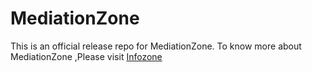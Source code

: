 # MediationZone

This is an official release repo for MediationZone. To know more about MediationZone ,Please visit [Infozone](https://infozone.digitalroute.com/)
